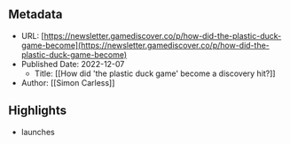 ## Metadata
* URL: [https://newsletter.gamediscover.co/p/how-did-the-plastic-duck-game-become](https://newsletter.gamediscover.co/p/how-did-the-plastic-duck-game-become)
* Published Date: 2022-12-07
    * Title: [[How did 'the plastic duck game' become a discovery hit?]]
* Author: [[Simon Carless]]

## Highlights
* launches